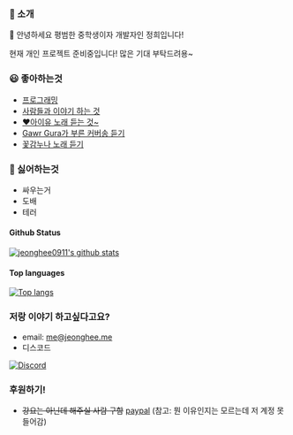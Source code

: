 ### 📃 소개
👋 안녕하세요 평범한 중학생이자 개발자인 정희입니다!

현재 개인 프로젝트 준비중입니다! 많은 기대 부탁드려용~

### 😃 좋아하는것

- [프로그래밍](https://www.python.org/)
- [사람들과 이야기 하는 것](https://kr.dicoall.com/i/903261056330248204)
- [♥️아이유 노래 듣는 것~](https://music.youtube.com/channel/UCTUR0sVEkD8T5MlSHqgaI_Q?feature=share)
- [Gawr Gura가 부른 커버송 듣기](https://youtube.com/playlist?list=PLBaQipOTMedLA33YrvAp0iycjcgc56ccn)
- [꽃감누나 노래 듣기](https://youtube.com/playlist?list=PLB_wxe8v4hX6H8OUxmU_u7pwTTco0AI3K)

### 🤬 싫어하는것

- 싸우는거
- 도배
- 테러


#### Github Status

[![jeonghee0911's github stats](https://github-readme-stats.vercel.app/api?username=jeongheegenius&theme=solarized-dark&show_icons=true)](https://github.com/jeongheegenius)

#### Top languages

[![Top langs](https://github-readme-stats.vercel.app/api/top-langs?username=jeongheegenius&theme=solarized-dark&show_icons=true)](https://github.com/jeongheegenius)

### 저랑 이야기 하고싶다고요?
- email: [me@jeonghee.me](mailto:me@jeonghee.me)
- 디스코드 

[![Discord](https://discord.c99.nl/widget/theme-2/673471748599054336.png)](https://discord.com/users/673471748599054336)

### 후원하기!
- ~~강요는 아닌데 해주실 사람 구함~~ [paypal](https://www.paypal.me/jeongheegenius) (참고: 뭔 이유인지는 모르는데 저 계정 못들어감)

